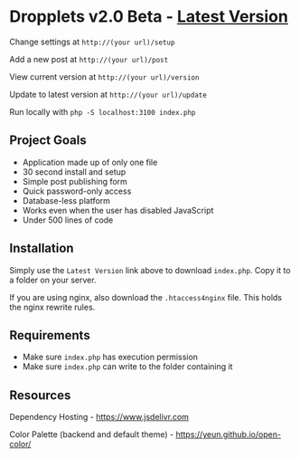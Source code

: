 Dropplets v2.0 Beta - [Latest Version](https://github.com/johnroper100/dropplets/raw/2.0/index.php)
======================================

Change settings at `http://(your url)/setup`

Add a new post at `http://(your url)/post`

View current version at `http://(your url)/version`

Update to latest version at `http://(your url)/update`

Run locally with `php -S localhost:3100 index.php`

## Project Goals

- Application made up of only one file
- 30 second install and setup
- Simple post publishing form
- Quick password-only access
- Database-less platform
- Works even when the user has disabled JavaScript
- Under 500 lines of code

## Installation

Simply use the `Latest Version` link above to download `index.php`. Copy it to a folder on your server.

If you are using nginx, also download the `.htaccess4nginx` file. This holds the nginx rewrite rules.

## Requirements

- Make sure `index.php` has execution permission
- Make sure `index.php` can write to the folder containing it

## Resources

Dependency Hosting - https://www.jsdelivr.com

Color Palette (backend and default theme) - https://yeun.github.io/open-color/
